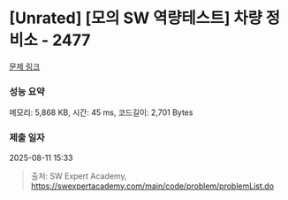 # [Unrated] [모의 SW 역량테스트] 차량 정비소 - 2477 

[문제 링크](https://swexpertacademy.com/main/code/problem/problemDetail.do?contestProbId=AV6c6bgaIuoDFAXy) 

### 성능 요약

메모리: 5,868 KB, 시간: 45 ms, 코드길이: 2,701 Bytes

### 제출 일자

2025-08-11 15:33



> 출처: SW Expert Academy, https://swexpertacademy.com/main/code/problem/problemList.do